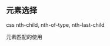 
## 元素选择

css nth-child, nth-of-type, nth-last-child

元素匹配的使用

<CodeDemo :collapse="true">
  <template slot="code-template">
    <<< @/docs/.vuepress/examples/CssNth.vue?template
  </template>
  <template slot="code-script">
    <<< @/docs/.vuepress/examples/CssNth.vue?script
  </template>
  <template slot="code-style">
    <<< @/docs/.vuepress/examples/CssNth.vue?style
  </template>
  <CssNth slot="demo"/>
</CodeDemo>
